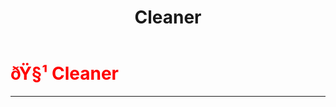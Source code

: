 ﻿---
lang: en-US
title: Cleaner
prev: Camouflager
next: Consigliere
---
# <font color="red">ðŸ§¹ <b>Cleaner</b></font> <Badge text="Support" type="tip" vertical="middle"/>
---



